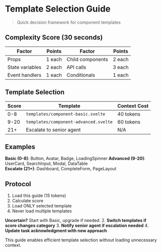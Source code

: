 # Template Selection Guide

> Quick decision framework for component templates

## Complexity Score (30 seconds)

| Factor | Points | Factor | Points |
|--------|--------|--------|--------|
| Props | 1 each | Child components | 2 each |
| State variables | 2 each | API calls | 3 each |
| Event handlers | 1 each | Conditionals | 1 each |

## Template Selection

| Score | Template | Context Cost |
|-------|----------|--------------|
| 0-8 | `templates/component-basic.svelte` | 40 tokens |
| 9-20 | `templates/component-advanced.svelte` | 60 tokens |
| 21+ | Escalate to senior agent | N/A |

## Examples

**Basic (0-8)**: Button, Avatar, Badge, LoadingSpinner
**Advanced (9-20)**: UserCard, SearchInput, Modal, DataTable  
**Escalate (21+)**: Dashboard, CompleteForm, PageLayout

## Protocol

1. Load this guide (15 tokens)
2. Calculate score
3. Load ONLY selected template
4. Never load multiple templates

**Uncertain?** Start with Basic, upgrade if needed.
2. **Switch templates if score changes category**
3. **Notify senior agent if escalation needed**
4. **Update task acknowledgment with new approach**

This guide enables efficient template selection without loading unnecessary context.
